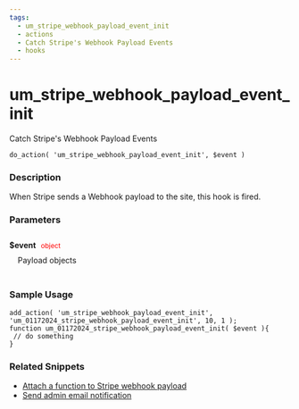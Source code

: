 ```yaml
---
tags: 
  - um_stripe_webhook_payload_event_init
  - actions
  - Catch Stripe's Webhook Payload Events
  - hooks
---
```

# um\_stripe\_webhook\_payload\_event\_init
Catch Stripe's Webhook Payload Events
<Badge text="Since 1.0.0" vertical="middle" />
``` php:no-line-numbers
do_action( 'um_stripe_webhook_payload_event_init', $event )
```
<div class='hook-sep'></div>

### Description

When Stripe sends a Webhook payload to the site, this hook is fired.
<div class='hook-sep'></div>

### Parameters

<div style='padding: 10px 0px 10px;'>
<strong>$event</strong> <span style='color:red;font-size:12px;padding: 0px 5px 0px 5px' >object</span>
<div style="margin-left:10px;padding: 10px 5px">Payload objects</div>
</div>
<div class='hook-sep'></div>



### Sample Usage

``` php:no-line-numbers
add_action( 'um_stripe_webhook_payload_event_init', 'um_01172024_stripe_webhook_payload_event_init', 10, 1 );
function um_01172024_stripe_webhook_payload_event_init( $event ){
 // do something
}
```
<div class='hook-sep'></div>



### Related Snippets

- [ Attach a function to Stripe webhook payload](../snippets/6431e93969ce8c812de31ce35a49f39a)
- [ Send admin email notification](../snippets/ca7e9f9de38e4ec7ab6f5eee992b29d2)


